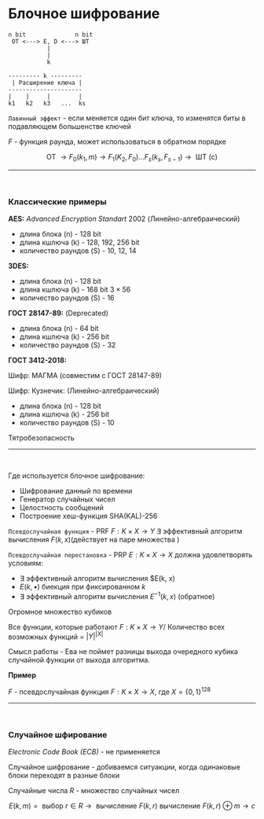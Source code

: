 # Блочное шифрование

```
n bit              n bit        
 OT <---> E, D <---> ШТ
           |
           |
           k 
```

```
--------- k ---------
 | Расширение ключа |
---------------------
|    |     |        |
k1   k2   k3   ...  ks
```


`Лавинный эффект` - если меняется один бит ключа, то изменятся биты в подавляющем большенстве ключей 

$F$ - функция раунда, может использоваться в обратном порядке

$$
\text{ОТ } \to F_0(k_1, m) \to F_1(K_2, F_0) \dots F_s(k_s, F_{s-1}) \to \text{ ШТ (c)}
$$

---

<br>

### Классические примеры

**AES:** *Advanced Encryption Standart* 2002 (Линейно-алгебраический)

+ длина блока (n) - 128 bit
+ длина кшлюча (k) - 128, 192, 256 bit
+ количество раундов (S) - 10, 12, 14

**3DES:**

+ длина блока (n) - 128 bit
+ длина кшлюча (k) - 168 bit $3\times 56$
+ количество раундов (S) - 16


**ГОСТ 28147-89:** (Deprecated)

+ длина блока (n) - 64 bit
+ длина кшлюча (k) - 256 bit
+ количество раундов (S) - 32

**ГОСТ 3412-2018:** 

Шифр: МАГМА (совместим с ГОСТ 28147-89)

Шифр: Кузнечик: (Линейно-алгебраический)

+ длина блока (n) - 128 bit
+ длина кшлюча (k) - 256 bit
+ количество раундов (S) - 10

Тятробезопасность

--- 

<br>

Где используется блочное шифрование: 

+ Шифрование данный по времени
+ Генератор случайных чисел
+ Целостность сообщений
+ Построение хеш-функция SHA(KAL)-256


`Псевдослучайная функция` - PRF $F: K\times X \to Y$ $\exists$ эффективный алгоритм вычисления $F(k,x)$(действует на паре множества )

`Псевдослучайная перестановка` - PRP $E: K\times X \to X$ должна удовлетворять условиям: 

+ $\exists$ эффективный алгоритм вычисления $E(k, x)
+ $E(k, \bullet)$ биекция при фиксированном $k$
+ $\exists$ эффективный алгоритм вычисления $E^{-1}(k, x)$ (обратное)

Огромное множество кубиков

Все функции, которые работают $F: K\times X \to Y$/ Количество всех возможных функций = $\vert Y \vert ^ {\vert X \vert}$

Смысл работы - Ева не поймет разницы выхода очередного кубика случайной функции от выхода алгоритма.  

**Пример**

$F$ - псевдослучайная функция $F:K\times X\to X$, где $X=\lbrace 0,1\rbrace ^{128}$

---

<br>

### Случайное шфирование 

*Electronic Code Book (ECB)* - не применяется

Случайное шифрование - добиваемся ситуакции, когда одинаковые блоки переходят в разные блоки

Случайные числа 
$R$ - множество случайных чисел

$$
E(k,m) = \text{ выбор } r \in R \to \text{ вычисление } F(k,r) \text{ вычисление } F(k,r) \oplus m \to c
$$







